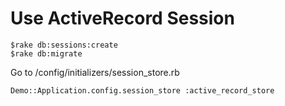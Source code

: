 Use ActiveRecord Session
==========================================

    $rake db:sessions:create
    $rake db:migrate

Go to <Rapp>/config/initializers/session_store.rb

`Demo::Application.config.session_store :active_record_store`
